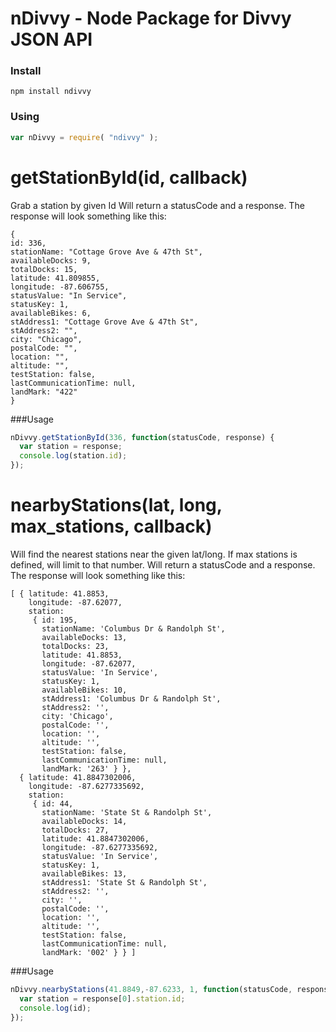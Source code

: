 nDivvy - Node Package for Divvy JSON API
===========================

### Install
```
npm install ndivvy
```

### Using


```javascript
var nDivvy = require( "ndivvy" );
```


# getStationById(id, callback)

Grab a station by given Id
Will return a statusCode and a response.
The response will look something like this:
```
{
id: 336,
stationName: "Cottage Grove Ave & 47th St",
availableDocks: 9,
totalDocks: 15,
latitude: 41.809855,
longitude: -87.606755,
statusValue: "In Service",
statusKey: 1,
availableBikes: 6,
stAddress1: "Cottage Grove Ave & 47th St",
stAddress2: "",
city: "Chicago",
postalCode: "",
location: "",
altitude: "",
testStation: false,
lastCommunicationTime: null,
landMark: "422"
}
```

###Usage
```javascript
nDivvy.getStationById(336, function(statusCode, response) {
  var station = response;
  console.log(station.id);
});
```

# nearbyStations(lat, long, max_stations, callback)

Will find the nearest stations near the given lat/long.
If max stations is defined, will limit to that number.
Will return a statusCode and a response.
The response will look something like this:
```
[ { latitude: 41.8853,
    longitude: -87.62077,
    station: 
     { id: 195,
       stationName: 'Columbus Dr & Randolph St',
       availableDocks: 13,
       totalDocks: 23,
       latitude: 41.8853,
       longitude: -87.62077,
       statusValue: 'In Service',
       statusKey: 1,
       availableBikes: 10,
       stAddress1: 'Columbus Dr & Randolph St',
       stAddress2: '',
       city: 'Chicago',
       postalCode: '',
       location: '',
       altitude: '',
       testStation: false,
       lastCommunicationTime: null,
       landMark: '263' } },
  { latitude: 41.8847302006,
    longitude: -87.6277335692,
    station: 
     { id: 44,
       stationName: 'State St & Randolph St',
       availableDocks: 14,
       totalDocks: 27,
       latitude: 41.8847302006,
       longitude: -87.6277335692,
       statusValue: 'In Service',
       statusKey: 1,
       availableBikes: 13,
       stAddress1: 'State St & Randolph St',
       stAddress2: '',
       city: '',
       postalCode: '',
       location: '',
       altitude: '',
       testStation: false,
       lastCommunicationTime: null,
       landMark: '002' } } ]
```

###Usage
```javascript
nDivvy.nearbyStations(41.8849,-87.6233, 1, function(statusCode, response){
  var station = response[0].station.id;
  console.log(id);
});
```



